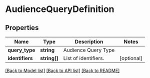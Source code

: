 # AudienceQueryDefinition

## Properties
Name | Type | Description | Notes
------------ | ------------- | ------------- | -------------
**query_type** | **string** | Audience Query Type | 
**identifiers** | **string[]** | List of identifiers. | [optional] 

[[Back to Model list]](../README.md#documentation-for-models) [[Back to API list]](../README.md#documentation-for-api-endpoints) [[Back to README]](../README.md)


